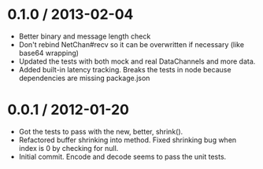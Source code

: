 
0.1.0 / 2013-02-04
==================

  * Better binary and message length check
  * Don't rebind NetChan#recv so it can be overwritten if necessary (like base64 wrapping)
  * Updated the tests with both mock and real DataChannels and more data.
  * Added built-in latency tracking. Breaks the tests in node because dependencies are missing package.json

0.0.1 / 2012-01-20
==================

  * Got the tests to pass with the new, better, shrink().
  * Refactored buffer shrinking into method. Fixed shrinking bug when index is 0 by checking for null.
  * Initial commit. Encode and decode seems to pass the unit tests.